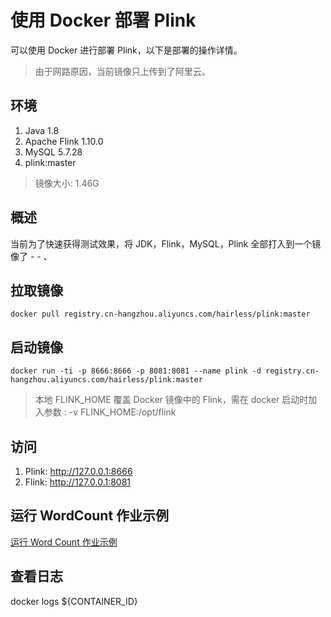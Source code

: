 # 使用 Docker 部署 Plink
可以使用 Docker 进行部署 Plink，以下是部署的操作详情。

> 由于网路原因，当前镜像只上传到了阿里云。

## 环境
1. Java 1.8
2. Apache Flink 1.10.0
3. MySQL 5.7.28
4. plink:master

> 镜像大小: 1.46G

## 概述
当前为了快速获得测试效果，将 JDK，Flink，MySQL，Plink 全部打入到一个镜像了 - - 、

## 拉取镜像
```shell
docker pull registry.cn-hangzhou.aliyuncs.com/hairless/plink:master
```

## 启动镜像
```shell
docker run -ti -p 8666:8666 -p 8081:8081 --name plink -d registry.cn-hangzhou.aliyuncs.com/hairless/plink:master
```

> 本地 FLINK_HOME 覆盖 Docker 镜像中的 Flink，需在 docker 启动时加入参数 : -v FLINK_HOME:/opt/flink

## 访问
1. Plink: <http://127.0.0.1:8666>
2. Flink: <http://127.0.0.1:8081>

## 运行 WordCount 作业示例
[运行 Word Count 作业示例](manual/manual-run-word-count.md)

## 查看日志
docker logs ${CONTAINER_ID}
